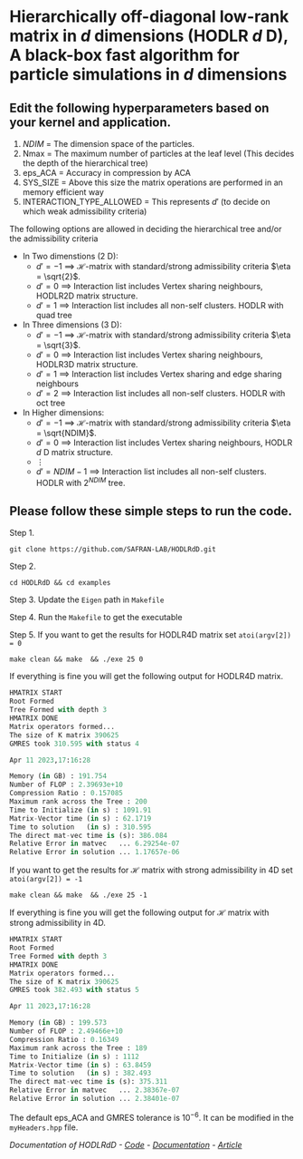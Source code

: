 # Hierarchically off-diagonal low-rank matrix in $d$ dimensions (HODLR $d$ D), A black-box fast algorithm for particle simulations in $d$ dimensions

## Edit the following hyperparameters based on your kernel and application.    
1) $NDIM$ = The dimension space of the particles.  
1) Nmax = The maximum number of particles at the leaf level (This decides the depth of the hierarchical tree)  
3) eps_ACA = Accuracy in compression by ACA  
4) SYS_SIZE = Above this size the matrix operations are performed in an memory efficient way   
5) INTERACTION_TYPE_ALLOWED = This represents $d'$ (to decide on which weak admissibility criteria)   
      
The following options are allowed in deciding the hierarchical tree and/or the admissibility criteria   
- In Two dimenstions ($2$ D):  
    * $d' = -1$ $\implies$ $\mathcal{H}$-matrix with standard/strong admissibility criteria $\eta = \sqrt{2}$.
    * $d' = 0$ $\implies$ Interaction list includes Vertex sharing neighbours, HODLR2D matrix structure.
    * $d' = 1$ $\implies$ Interaction list includes all non-self clusters. HODLR with quad tree 
- In Three dimensions ($3$ D):
    * $d' = -1$ $\implies$ $\mathcal{H}$-matrix with standard/strong admissibility criteria $\eta = \sqrt{3}$.
    * $d' = 0$ $\implies$ Interaction list includes Vertex sharing neighbours, HODLR3D matrix structure.
    * $d' = 1$ $\implies$ Interaction list includes Vertex sharing and edge sharing neighbours
    * $d' = 2$ $\implies$ Interaction list includes all non-self clusters. HODLR with oct tree    
- In Higher dimensions:    
    * $d' = -1$ $\implies$ $\mathcal{H}$-matrix with standard/strong admissibility criteria $\eta = \sqrt{NDIM}$.
    * $d' = 0$ $\implies$ Interaction list includes Vertex sharing neighbours, HODLR $d$ D matrix structure.
    * $\vdots$
    * $d' = NDIM-1$ $\implies$ Interaction list includes all non-self clusters. HODLR with $2^{NDIM}$ tree.

## Please follow these simple steps to run the code.
Step 1.
```
git clone https://github.com/SAFRAN-LAB/HODLRdD.git
```
Step 2.
```
cd HODLRdD && cd examples
```
Step 3.
Update the `Eigen` path in `Makefile`

Step 4.
Run the `Makefile` to get the executable

Step 5. 
If you want to get the results for HODLR4D matrix set `atoi(argv[2]) = 0`
```
make clean && make  && ./exe 25 0
```

If everything is fine you will get the following output for HODLR4D matrix.
```python
HMATRIX START
Root Formed
Tree Formed with depth 3
HMATRIX DONE
Matrix operators formed...
The size of K matrix 390625
GMRES took 310.595 with status 4

Apr 11 2023,17:16:28

Memory (in GB) : 191.754
Number of FLOP : 2.39693e+10
Compression Ratio : 0.157085
Maximum rank across the Tree : 200
Time to Initialize (in s) : 1091.91
Matrix-Vector time (in s) : 62.1719
Time to solution   (in s) : 310.595
The direct mat-vec time is (s): 386.084
Relative Error in matvec   ... 6.29254e-07
Relative Error in solution ... 1.17657e-06
```
If you want to get the results for $\mathcal{H}$ matrix with strong admissibility in 4D set `atoi(argv[2]) = -1`
```
make clean && make  && ./exe 25 -1
```
If everything is fine you will get the following output for $\mathcal{H}$ matrix with strong admissibility in 4D.
```python
HMATRIX START
Root Formed
Tree Formed with depth 3
HMATRIX DONE
Matrix operators formed...
The size of K matrix 390625
GMRES took 382.493 with status 5

Apr 11 2023,17:16:28

Memory (in GB) : 199.573
Number of FLOP : 2.49466e+10
Compression Ratio : 0.16349
Maximum rank across the Tree : 189
Time to Initialize (in s) : 1112
Matrix-Vector time (in s) : 63.8459
Time to solution   (in s) : 382.493
The direct mat-vec time is (s): 375.311
Relative Error in matvec   ... 2.38367e-07
Relative Error in solution ... 2.38401e-07
```
The default eps_ACA and GMRES tolerance is $10^{-6}$. It can be modified in the `myHeaders.hpp` file.

 *Documentation of HODLRdD 
    - [Code](https://github.com/SAFRAN-LAB/HODLRdD)
    - [Documentation](https://github.com/RiteshKhan/HODLRdD)
    - [Article](https://arxiv.org/pdf/2209.05819)*
